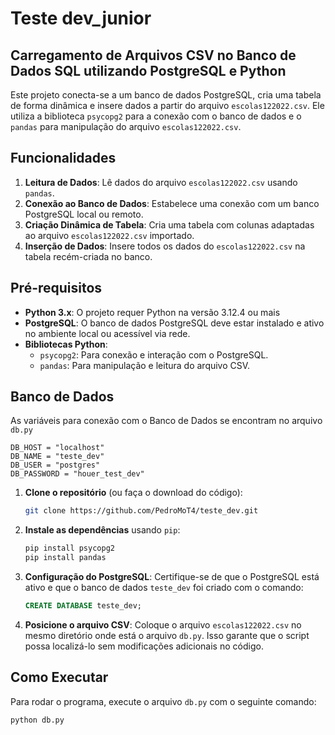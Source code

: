 # Teste dev_junior
## Carregamento de Arquivos CSV no Banco de Dados SQL utilizando PostgreSQL e Python

Este projeto conecta-se a um banco de dados PostgreSQL, cria uma tabela de forma dinâmica e insere dados a partir do arquivo `escolas122022.csv`. Ele utiliza a biblioteca `psycopg2` para a conexão com o banco de dados e o `pandas` para manipulação do arquivo `escolas122022.csv`.

## Funcionalidades

1. **Leitura de Dados**: Lê dados do arquivo `escolas122022.csv` usando `pandas`.
2. **Conexão ao Banco de Dados**: Estabelece uma conexão com um banco PostgreSQL local ou remoto.
3. **Criação Dinâmica de Tabela**: Cria uma tabela com colunas adaptadas ao arquivo `escolas122022.csv` importado.
4. **Inserção de Dados**: Insere todos os dados do `escolas122022.csv` na tabela recém-criada no banco.

## Pré-requisitos

- **Python 3.x**: O projeto requer Python na versão 3.12.4 ou mais
- **PostgreSQL**: O banco de dados PostgreSQL deve estar instalado e ativo no ambiente local ou acessível via rede.
- **Bibliotecas Python**:
  - `psycopg2`: Para conexão e interação com o PostgreSQL.
  - `pandas`: Para manipulação e leitura do arquivo CSV.

## Banco de Dados

As variáveis para conexão com o Banco de Dados se encontram no arquivo `db.py`
```
DB_HOST = "localhost"
DB_NAME = "teste_dev"
DB_USER = "postgres"
DB_PASSWORD = "houer_test_dev"
```

1. **Clone o repositório** (ou faça o download do código):

    ```bash
    git clone https://github.com/PedroMoT4/teste_dev.git
    ```

2. **Instale as dependências** usando `pip`:

    ```bash
    pip install psycopg2
    pip install pandas
    ```

3. **Configuração do PostgreSQL**: Certifique-se de que o PostgreSQL está ativo e que o banco de dados `teste_dev` foi criado com o comando:

    ```sql
    CREATE DATABASE teste_dev;
    ```

4. **Posicione o arquivo CSV**: Coloque o arquivo `escolas122022.csv` no mesmo diretório onde está o arquivo `db.py`. Isso garante que o script possa localizá-lo sem modificações adicionais no código.

## Como Executar

Para rodar o programa, execute o arquivo `db.py` com o seguinte comando:

```bash
python db.py
